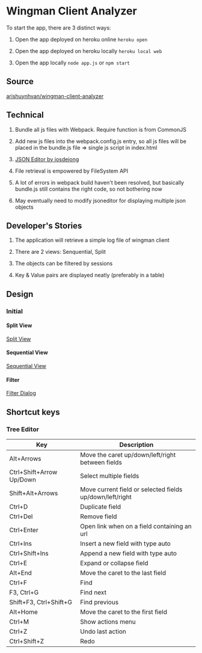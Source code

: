 # Wingman Client Analyzer

To start the app, there are 3 distinct ways:

1. Open the app deployed on heroku online `heroku open`

2. Open the app deployed on heroku locally `heroku local web`

3. Open the app locally `node app.js` or `npm start`

## Source
[arishuynhvan/wingman-client-analyzer](https://github.com/arishuynhvan/wingman-client-analyzer)

## Technical

1. Bundle all js files with Webpack. Require function is from CommonJS

2. Add new js files into the webpack.config.js entry, so all js files will be placed in the bundle.js file => single js script in index.html

3. [JSON Editor by josdejong](https://github.com/josdejong/jsoneditor)

4. File retrieval is empowered by FileSystem API

5. A lot of errors in webpack build haven't been resolved, but basically bundle.js still contains the right code, so not bothering now

6. May eventually need to modify jsoneditor for displaying multiple json objects

## Developer's Stories

1. The application will retrieve a simple log file of wingman client

2. There are 2 views: Senquential, Split

3. The objects can be filtered by sessions

3. Key & Value pairs are displayed neatly (preferably in a table)

## Design
### Initial
#### Split View
[Split View](images/splitView.PNG)
#### Sequential View
[Sequential View](images/sequentialView.PNG)
#### Filter
[Filter Dialog](images/sessionsFilter.PNG)

## Shortcut keys

### Tree Editor

Key                     | Description
----------------------- | ------------------------------------------------
Alt+Arrows              | Move the caret up/down/left/right between fields
Ctrl+Shift+Arrow Up/Down| Select multiple fields
Shift+Alt+Arrows        | Move current field or selected fields up/down/left/right
Ctrl+D                  | Duplicate field
Ctrl+Del                | Remove field
Ctrl+Enter              | Open link when on a field containing an url
Ctrl+Ins                | Insert a new field with type auto
Ctrl+Shift+Ins          | Append a new field with type auto
Ctrl+E                  | Expand or collapse field
Alt+End                 | Move the caret to the last field
Ctrl+F                  | Find
F3, Ctrl+G              | Find next
Shift+F3, Ctrl+Shift+G  | Find previous
Alt+Home                | Move the caret to the first field
Ctrl+M                  | Show actions menu
Ctrl+Z                  | Undo last action
Ctrl+Shift+Z            | Redo
